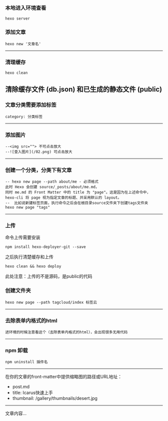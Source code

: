 ### 本地进入环境查看
```
hexo server
```

### 添加文章
```
hexo new '文章名'
```
---------------

### 清理缓存
```
hexo clean
```
清除缓存文件 (db.json) 和已生成的静态文件 (public)
------------

###  文章分类需要添加标签
```
category: 分类标签
```
------------

### 添加图片
```
--<img src=""> 不可点击放大
--![查入图片](/02.png) 可点击放大
```
-------------

### 创建一个分类，分类下有文章
```
-- hexo new page --path about/me - 必须格式
此时 Hexo 会创建 source/_posts/about/me.md，
同时 me.md 的 Front Matter 中的 title 为 "page"。这是因为在上述命令中，
hexo-cli 将 page 视为指定文章的标题、并采用默认的 layout。
--  比如说新建标签页面，执行命令之后会在根目录source文件夹下创建tags文件夹
hexo new page "tags"
```

------------------

### 上传
命令上传需要安装
```shell
npm install hexo-deployer-git --save
```
之后执行清楚缓存和上传
```shell
hexo clean && hexo deploy
```
此处注意：上传的不是源码，是public的代码


### 创建文件夹
```
hexo new page --path tagcloud/index 标签云
```
-----------------------

### 去除表单内格式的html
```
进环境的时候注意看这个（去除表单内格式的html），会出现很多无用代码
```
---------

### npm 卸载
```
npm uninstall 插件名
```
--------------

在你的文章的front-matter中提供缩略图的路径或URL地址：
- post.md
- title: Icarus快速上手
- thumbnail: /gallery/thumbnails/desert.jpg
---
文章内容...
